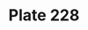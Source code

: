 ---
flag: 
order: '84'
pid: '228'
an: '8'
title: Plate 228
rev_year: 
_date: 
caption: Fichu-Turban. Chapeau de Paille, à bord retroussé.
translation: Scarf Turban. Straw hat with a rolled edge.
student: Jodi Mikesell
keywords: 
column: 
flag_translation: 
permalink: /plates/228
layout: plate-page
---